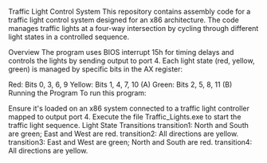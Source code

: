 Traffic Light Control System
This repository contains assembly code for a traffic light control system designed for an x86 architecture. The code manages traffic lights at a four-way intersection by cycling through different light states in a controlled sequence.

Overview
The program uses BIOS interrupt 15h for timing delays and controls the lights by sending output to port 4. Each light state (red, yellow, green) is managed by specific bits in the AX register:

Red: Bits 0, 3, 6, 9
Yellow: Bits 1, 4, 7, 10 (A)
Green: Bits 2, 5, 8, 11 (B)
Running the Program
To run this program:

Ensure it's loaded on an x86 system connected to a traffic light controller mapped to output port 4.
Execute the file Traffic_Lights.exe to start the traffic light sequence.
Light State Transitions
transition1: North and South are green; East and West are red.
transition2: All directions are yellow.
transition3: East and West are green; North and South are red.
transition4: All directions are yellow.
